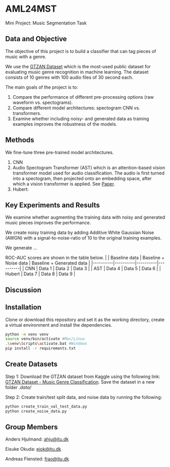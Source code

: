 # AML24MST
Mini Project: Music Segmentation Task 

## Data and Objective
The objective of this project is to build a classifier that can tag pieces of music with a genre. 

We use the [GTZAN Dataset](https://www.kaggle.com/datasets/andradaolteanu/gtzan-dataset-music-genre-classification) which is the most-used public dataset for evaluating music genre recognition in machine learning. The dataset consists of 10 genres with 100 audio files of 30 second each.

The main goals of the project is to:

1. Compare the performance of different pre-processing options (raw waveform vs. spectograms). 
2. Compare different model architectures: spectogram CNN vs. transformers.
3. Examine whether including noisy- and generated data as training examples improves the robustness of the models.

## Methods

We fine-tune three pre-trained model architectures.

1. CNN
2. Audio Spectogram Transformer (AST) which is an attention-based vision transformer model used for audio classification. The audio is first turned into a spectogram, then projected onto an embedding space, after which a vision transformer is applied. See [Paper](https://arxiv.org/abs/2104.01778).
3. Hubert:


## Key Experiments and Results

We examine whether augmenting the training data with noisy and generated music pieces improves the performance. 

We create noisy training data by adding Additive White Gaussian Noise (AWGN) with a signal-to-noise-ratio of $10$ to the original training examples.

We generate ...  



ROC-AUC scores are shown in the table below. 
|          | Baseline data | Baseline + Noise data | Baseline + Generated data |
|----------|----------|----------|----------|
| CNN    | Data 1   | Data 2   | Data 3   |
| AST    | Data 4   | Data 5   | Data 6   |
| Hubert    | Data 7   | Data 8   | Data 9   |



## Discussion




## Installation
Clone or download this repository and set it as the working directory, create a virtual environment and install the dependencies.

```bash
python -m venv venv
source venv/bin/activate #Mac/Linux
.\venv\Scripts\activate.bat #Windows
pip install -r requirements.txt 
```

## Create Datasets

Step 1: Download the GTZAN dataset from Kaggle using the following link:
[GTZAN Dataset - Music Genre Classification](https://www.kaggle.com/datasets/andradaolteanu/gtzan-dataset-music-genre-classification). Save the dataset in a new folder *.data/* 

Step 2: Create train/test split data, and noise data by running the following:
```bash
python create_train_val_test_data.py
python create_noise_data.py
```

## Group Members
Anders Hjulmand: ahju@itu.dk

Eisuke Okuda: eiok@itu.dk  

Andreas Flensted: frao@itu.dk
